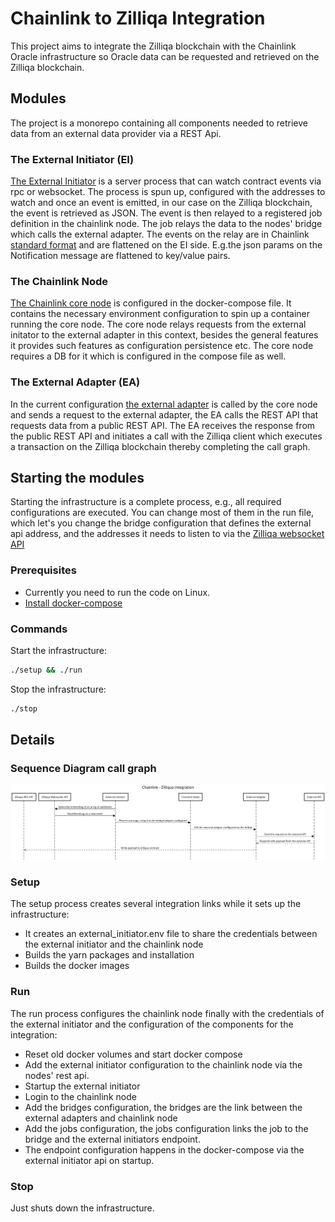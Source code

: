 # Chainlink to Zilliqa Integration

This project aims to integrate the Zilliqa blockchain with the Chainlink Oracle infrastructure so Oracle data can be requested and retrieved on the Zilliqa blockchain.

## Modules

The project is a monorepo containing all components needed to retrieve data from an external data provider via a REST Api.

### The External Initiator (EI)

[The External Initiator](./external-initiator/README.md) is a server process that can watch contract events via rpc or websocket. The process is spun up, configured with the addresses to watch and once an event is emitted, in our case on the Zilliqa blockchain, the event is retrieved as JSON. The event is then relayed to a registered job definition in the chainlink node. The job relays the data to the nodes' bridge which calls the external adapter. The events on the relay are in Chainlink [standard format](https://docs.chain.link/docs/developers#requesting-data) and are flattened on the EI side. E.g.the json params on the Notification message are flattened to key/value pairs. 

### The Chainlink Node

[The Chainlink core node](https://github.com/smartcontractkit/chainlink) is configured in the docker-compose file. It contains the necessary environment configuration to spin up a container running the core node.
The core node relays requests from the external initator to the external adapter in this context, besides the general features it provides such features as configuration persistence etc. The core node requires a DB for it which is configured in the compose file as well.

### The External Adapter (EA)

In the current configuration [the external adapter](./external-adapters/README.md) is called by the core node and sends a request to the external adapter, the EA calls the REST API that requests data from a public REST API.
The EA receives the response from the public REST API and initiates a call with the Zilliqa client which executes a transaction on the Zilliqa blockchain thereby completing the call graph.

## Starting the modules

Starting the infrastructure is a complete process, e.g., all required configurations are executed. You can change most of them in the run file, which let's you change the bridge configuration that defines the external api address, and the addresses it needs to listen to via the [Zilliqa websocket API](https://dev.zilliqa.com/docs/dev/dev-tools-websockets/#subscribe-event-log)

### Prerequisites

- Currently you need to run the code on Linux.
- [Install docker-compose](https://docs.docker.com/compose/install/)

### Commands

Start the infrastructure:
```bash
./setup && ./run  
```
Stop the infrastructure:
```bash
./stop
```

## Details

### Sequence Diagram call graph

<img src="./docs/Zillinka.svg">

### Setup

The setup process creates several integration links while it sets up the infrastructure:
- It creates an external_initiator.env file to share the credentials between the external initiator and the chainlink node
- Builds the yarn packages and installation
- Builds the docker images

### Run

The run process configures the chainlink node finally with the credentials of the external initiator and the configuration of the components for the integration:
- Reset old docker volumes and start docker compose
- Add the external initiator configuration to the chainlink node via the nodes' rest api.
- Startup the external initiator
- Login to the chainlink node
- Add the bridges configuration, the bridges are the link between the external adapters and chainlink node
- Add the jobs configuration, the jobs configuration links the job to the bridge and the external initiators endpoint.
- The endpoint configuration happens in the docker-compose via the external initiator api on startup.

### Stop

Just shuts down the infrastructure.



